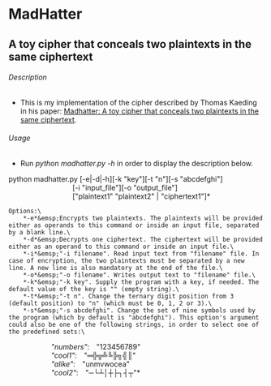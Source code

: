 # MadHatter
## A toy cipher that conceals two plaintexts in the same ciphertext



###### Description

*  This is my implementation of the cipher described by Thomas Kaeding in his
paper: [Madhatter: A toy cipher that conceals two plaintexts in the same
ciphertext](https://eprint.iacr.org/2020/301.pdf).



###### Usage

*  Run *python madhatter.py -h* in order to display the description below.

python madhatter.py [-e|-d|-h][-k "key"][-t "n"][-s "abcdefghi"]\
&emsp;&emsp;&emsp;&emsp;&emsp;&emsp;&emsp;&emsp;&emsp;[-i "input_file"][-o "output_file"]\
&emsp;&emsp;&emsp;&emsp;&emsp;&emsp;&emsp;&emsp;&emsp;["plaintext1" "plaintext2" | "ciphertext1"]*

	Options:\
		*-e*&emsp;Encrypts two plaintexts. The plaintexts will be provided either as operands to this command or inside an input file, separated by a blank line.\
		*-d*&emsp;Decrypts one ciphertext. The ciphertext will be provided either as an operand to this command or inside an input file.\
		*-i*&emsp;"-i filename". Read input text from "filename" file. In case of encryption, the two plaintexts must be separated by a new line. A new line is also mandatory at the end of the file.\
		*-o*&emsp;"-o filename". Writes output text to "filename" file.\
		*-k*&emsp;"-k key". Supply the program with a key, if needed. The default value of the key is "" (empty string).\
		*-t*&emsp;"-t n". Change the ternary digit position from 3 (default position) to "n" (which must be 0, 1, 2 or 3).\
		*-s*&emsp;"-s abcdefghi". Change the set of nine symbols used by the program (which by default is "abcdefghi"). This option's argument could also be one of the following strings, in order to select one of the predefined sets:\
&emsp;&emsp;&emsp;&emsp;&emsp;&emsp;*"numbers"*:&emsp;"123456789"\
&emsp;&emsp;&emsp;&emsp;&emsp;&emsp;*"cool1"*:&emsp;"═╬╦╩╚╠╗╣║"\
&emsp;&emsp;&emsp;&emsp;&emsp;&emsp;*"alike"*:&emsp;"unmvwocea"\
&emsp;&emsp;&emsp;&emsp;&emsp;&emsp;*"cool2"*:&emsp;"─└┴│┼├┐┤┬"*
